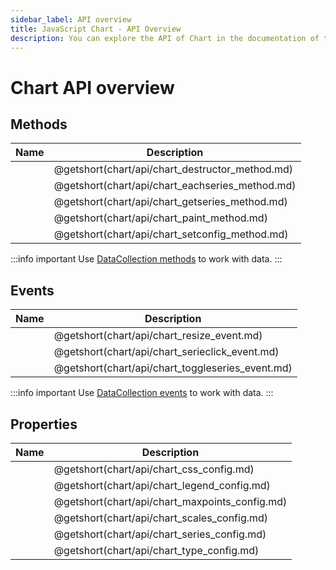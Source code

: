 ```yaml
---
sidebar_label: API overview
title: JavaScript Chart - API Overview 
description: You can explore the API of Chart in the documentation of the DHTMLX JavaScript UI library. Browse developer guides and API reference, try out code examples and live demos, and download a free 30-day evaluation version of DHTMLX Suite 7.
---
```


# Chart API overview

## Methods

| Name                                     | Description                                     |
| ---------------------------------------- | ----------------------------------------------- |
| [](chart/api/chart_destructor_method.md) | @getshort(chart/api/chart_destructor_method.md) |
| [](chart/api/chart_eachseries_method.md) | @getshort(chart/api/chart_eachseries_method.md) |
| [](chart/api/chart_getseries_method.md)  | @getshort(chart/api/chart_getseries_method.md)  |
| [](chart/api/chart_paint_method.md)      | @getshort(chart/api/chart_paint_method.md)      |
| [](chart/api/chart_setconfig_method.md)  | @getshort(chart/api/chart_setconfig_method.md)  |

:::info important
Use [DataCollection methods](data_collection.md) to work with data. 
:::

## Events

| Name                                      | Description                                      |
| ----------------------------------------- | ------------------------------------------------ |
| [](chart/api/chart_resize_event.md)       | @getshort(chart/api/chart_resize_event.md)       |
| [](chart/api/chart_serieclick_event.md)   | @getshort(chart/api/chart_serieclick_event.md)   |
| [](chart/api/chart_toggleseries_event.md) | @getshort(chart/api/chart_toggleseries_event.md) |

:::info important
Use [DataCollection events](data_collection.md#events) to work with data. 
:::

## Properties

| Name                                    | Description                                    |
| --------------------------------------- | ---------------------------------------------- |
| [](chart/api/chart_css_config.md)       | @getshort(chart/api/chart_css_config.md)       |
| [](chart/api/chart_legend_config.md)    | @getshort(chart/api/chart_legend_config.md)    |
| [](chart/api/chart_maxpoints_config.md) | @getshort(chart/api/chart_maxpoints_config.md) |
| [](chart/api/chart_scales_config.md)    | @getshort(chart/api/chart_scales_config.md)    |
| [](chart/api/chart_series_config.md)    | @getshort(chart/api/chart_series_config.md)    |
| [](chart/api/chart_type_config.md)      | @getshort(chart/api/chart_type_config.md)      |
